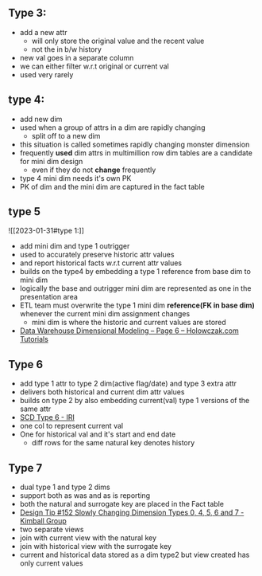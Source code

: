 ## Type 3:
- add a new attr
	- will only store the original value and the recent value
	- not the in b/w history 
- new val goes in a separate column
- we can either filter w.r.t original or current val
- used very rarely

## type 4:
- add new dim
- used when a group of attrs in a dim are rapidly changing
	- split off to a new dim
- this situation is called sometimes rapidly changing monster dimension
- frequently **used** dim attrs in multimillion row dim tables are a candidate for mini dim design
	- even if they do not **change** frequently
- type 4 mini dim needs it's own PK
- PK of dim and the mini dim are captured in the fact table

## type 5
![[2023-01-31#type 1:]]
- add mini dim and type 1 outrigger
- used to accurately preserve historic attr values
- and report historical facts w.r.t current attr values
- builds on the type4 by embedding a type 1 reference from base dim to mini dim
- logically the base and outrigger mini dim are represented as one in the presentation area
- ETL team must overwrite the type 1 mini dim **reference(FK in base dim)** whenever the current mini dim assignment changes
	- mini dim is where the historic and current values are stored
- [Data Warehouse Dimensional Modeling – Page 6 – Holowczak.com Tutorials](https://holowczak.com/data-warehouse-dimensional-modeling/6/)
## Type 6
- add type 1 attr to type 2 dim(active flag/date) and type 3 extra attr
- delivers both historical and current dim attr values
- builds on type 2 by also embedding current(val) type 1 versions of the same attr
- [SCD Type 6 - IRI](https://www.iri.com/blog/vldb-operations/scd-type-6/#:~:text=Type%206%20SCD,Current%20cost%20of%20the%20product.)
- one col to represent current val
- One for historical val and it's start and end date
	- diff rows for the same natural key denotes history

## Type 7
- dual type 1 and type 2 dims
- support both as was and as is reporting
- both the natural and surrogate key are placed in the Fact table
- [Design Tip #152 Slowly Changing Dimension Types 0, 4, 5, 6 and 7 - Kimball Group](https://www.kimballgroup.com/2013/02/design-tip-152-slowly-changing-dimension-types-0-4-5-6-7/)
- two separate views
- join with current view with the natural key
- join with historical view with the surrogate key
- current and historical data stored as a dim type2 but view created has only current values
